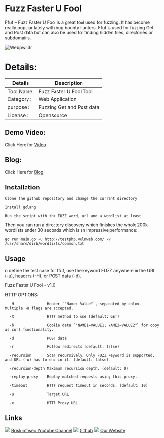 Fuzz Faster U Fool
============
 Ffuf – Fuzz Faster U Fool is a great tool used for fuzzing. It has become really popular lately with bug bounty hunters. Ffuf is used for fuzzing Get and Post data but can also be used for finding hidden files, directories or subdomains.

![Webpwn3r](https://www.briskinfosec.com//assets/tooloftheday/117.jpg)

Details:
============
|  Details | Description   |
| ------------ | ------------ |
|Tool Name:| Fuzz Faster U Fool Tool |
|Category :| Web Application|
|purpose  :| Fuzzing Get and Post data  |
|License  :| Opensource

Demo Video:
-----------------
Click Here for [Video](https://youtu.be/j1D8xPi0nxg"Video")

Blog: 
--------------
Click Here for [Blog](https://www.briskinfosec.com/tooloftheday/toolofthedaydetail/Fuzz-Faster-U-Fool-Tool-to-Fuzzing-Get-and-Post-data"Blog")

Installation
----------------

    Clone the github repository and change the current directory

    Install golang

    Run the script with the FUZZ word, url and a wordlist at least

Then you can run a directory discovery which finishes the whole 200k wordlists under 30 seconds which is an impressive performance:

    go run main.go -u http://testphp.vulnweb.com/ -w /usr/share/dirb/wordlists/common.txt
     
Usage
---------------
o define the test case for ffuf, use the keyword FUZZ anywhere in the URL (-u), headers (-H), or POST data (-d).

Fuzz Faster U Fool - v1.0

HTTP OPTIONS:

      -H               Header `"Name: Value"`, separated by colon. Multiple -H flags are accepted.

      -X               HTTP method to use (default: GET)

      -b               Cookie data `"NAME1=VALUE1; NAME2=VALUE2"` for copy as curl functionality.

      -d               POST data

      -r               Follow redirects (default: false)

      -recursion       Scan recursively. Only FUZZ keyword is supported, and URL (-u) has to end in it. (default: false)

      -recursion-depth Maximum recursion depth. (default: 0)

      -replay-proxy    Replay matched requests using this proxy.

      -timeout         HTTP request timeout in seconds. (default: 10)

      -u               Target URL

      -x               HTTP Proxy URL

Links
----------------
![ ](https://img.icons8.com/color/15/000000/youtube-play.png) [Briskinfosec Youtube Channel](https://www.youtube.com/channel/UCcPmqqYETcO_7-6p_uUsF1w "Briskinfosec Youtube Channel")
 ![ ](https://img.icons8.com/glyph-neue/15/000000/github.png) [Github](https://github.com/briskinfosec "Github") 
![ ](https://img.icons8.com/ios/15/000000/internet--v2.png) [Our Website](https://www.briskinfosec.com/ "Our Website")
